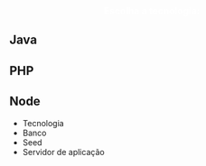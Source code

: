 <link rel="stylesheet" href="https://fonts.googleapis.com/icon?family=Material+Icons">
<link rel="stylesheet" href="https://code.getmdl.io/1.3.0/material.indigo-pink.min.css">
<script defer src="https://code.getmdl.io/1.3.0/material.min.js"></script>
<link rel="stylesheet" href="http://fonts.googleapis.com/css?family=Roboto:300,400,500,700" type="text/css">
<div class="bg-color-blue" style="text-align:center;">
  <h3 style="color:white;">
    Escolha a tecnologia:
  </h3>
</div>
<div class="flex-container">
  <div class="flex-container">
    <div class="flex-item demo-card-wide mdl-card mdl-shadow--2dp">
      <div class="mdl-card__actions mdl-card--border img-java">
      </div>
      <div class="mdl-card__title" onclick='window.location="/wiki/Banco";' style='cursor:pointer;'>
        <h2 class="mdl-card__title-text">Java</h2>
      </div>
    </div>
  </div>
  <div class="flex-container">
    <div class="flex-item demo-card-wide mdl-card mdl-shadow--2dp">
      <div class="mdl-card__actions mdl-card--border img-php">
      </div>
      <div class="mdl-card__title" onclick='window.location="/wiki/Banco";' style='cursor:pointer;'>
        <h2 class="mdl-card__title-text">PHP</h2>
      </div>
    </div>
  </div>
  <div class="flex-container">
    <div class="flex-item demo-card-wide mdl-card mdl-shadow--2dp">
      <div class="mdl-card__actions mdl-card--border img-node">
      </div>
      <div class="mdl-card__title" onclick='window.location="/wiki/Banco";' style='cursor:pointer;'>
        <h2 class="mdl-card__title-text">Node</h2>
      </div>
    </div>
  </div>
</div>
<div class="step-container step-body">
    <ul class="progressbar">
        <li class="active">Tecnologia</li>
        <li>Banco</li>
        <li>Seed</li>
        <li>Servidor de aplicação</li>
    </ul>
</div>